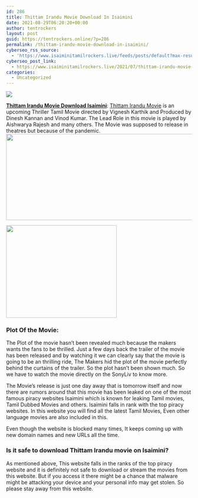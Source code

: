 ```yaml
---
id: 286
title: Thittam Irandu Movie Download In Isaimini
date: 2021-08-29T06:20:20+00:00
author: tentrockers
layout: post
guid: https://tentrockers.online/?p=286
permalink: /thittam-irandu-movie-download-in-isaimini/
cyberseo_rss_source:
  - 'https://www.isaiminitamilrockers.live/feeds/posts/default?max-results=150&start-index=1'
cyberseo_post_link:
  - https://www.isaiminitamilrockers.live/2021/07/thittam-irandu-movie-download-in.html
categories:
  - Uncategorized
---
```

<div class="media_block">
  <img src="https://1.bp.blogspot.com/-jIUre5tVqdo/YQLLU8uaYkI/AAAAAAAABFc/eK5dDaG6psgYowts2hWcPlRwbwEiFmWKQCLcBGAsYHQ/s72-w646-h233-c/Thittam-Irandu-Movie-Download-Leaked-1200x675.jpg" class="media_thumbnail" />
</div>

<meta content="Thittam Irandu Movie Download Isaimini :&nbsp; Thittam Irandu Movie is an upcoming Thriller Tamil Movie directed by Vignesh Karthik and Produced..." name="twitter:description" />

  


<center>
</center>

**[Thittam Irandu Movie Download Isaimini](https://techsambavangal.in/thittam-irandu-movie-download-leaked-on-isaimini/)**:&nbsp;[Thittam Irandu Movie](https://www.tamilrockerz.online/thittam-irandu-full-movie-download-isaimini/) is an upcoming Thriller Tamil Movie directed by Vignesh Karthik and Produced by Dinesh Kannan and Vinod Kumar. The Lead Role in this movie is played by Aishwarya Rajesh and many others. The Movie was supposed to release in theatres but because of the pandemic.[<img loading="lazy" border="0" data-original-height="675" data-original-width="1200" height="233" src="https://1.bp.blogspot.com/-jIUre5tVqdo/YQLLU8uaYkI/AAAAAAAABFc/eK5dDaG6psgYowts2hWcPlRwbwEiFmWKQCLcBGAsYHQ/w646-h233/Thittam-Irandu-Movie-Download-Leaked-1200x675.jpg" width="646" />](https://1.bp.blogspot.com/-jIUre5tVqdo/YQLLU8uaYkI/AAAAAAAABFc/eK5dDaG6psgYowts2hWcPlRwbwEiFmWKQCLcBGAsYHQ/s1200/Thittam-Irandu-Movie-Download-Leaked-1200x675.jpg)



<div class="separator">
  <a href="https://www.tamilrockerz.online/thittam-irandu-movie-download-on-isaimini/"><img loading="lazy" border="0" data-original-height="250" data-original-width="300" height="250" src="https://1.bp.blogspot.com/-nfbzYVobUik/YMlpOerzdgI/AAAAAAAAA3Y/aAupsOUs_WMY6Lv7R1OtZhI6OqaRh-YAwCPcBGAYYCw/s0/e854879156f0849f3d27a89db88ed039.png" width="300" /></a>
</div>

### **Plot Of the Movie:**

The Plot of the movie hasn’t been revealed much because the makers wants the fans to be thrilled. Just a few days back the trailer of the movie has been released and by watching it we can clearly say that the movie is going to be an thrilling ride, The Makers hid the plot of the movie perfectly behind the curtains of the trailer. So the plot hasn’t been shown much. So we have to watch the movie directly on the SonyLiv to know more.

The Movie’s release is just one day away that is tomorrow itself and now there are rumors around that this movie has been leaked on one of the most famous piracy websites Isaimini which is known for leaking Tamil movies, Tamil Dubbed Movies and others. Isaimini falls in rank with the top piracy websites. In this website you will find all the latest Tamil Movies, Even other language movies are also included in this.

Even though the website is blocked many times, It keeps coming up with new domain names and new URLs all the time.

### **Is it safe to download Thittam Irandu movie on Isaimini?**

As mentioned above, This website falls in the ranks of the top piracy website and it is definitely not safe to download or stream the movies from this website. But if you access it there might be a chance that malware might be attacking your device and your personal info may get stolen. So please stay away from this website.

<center>
</center>